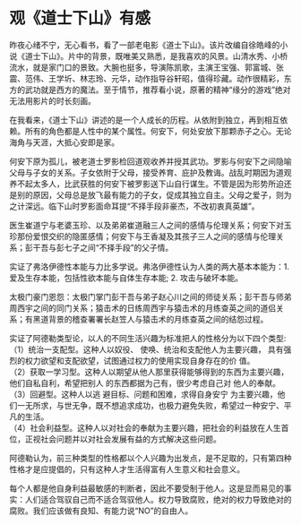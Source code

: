 # 观《道士下山》有感

昨夜心绪不宁，无心看书，看了一部老电影《道士下山》。该片改编自徐皓峰的小说《道士下山》。片中的背景，既唯美又熟悉，是我喜欢的风景。山清水秀、小桥流水，就是家门口的景致。大腕也挺多，导演陈凯歌，主演王宝强、郭富城、张震、范伟、王学圻、林志玲、元华，动作指导谷轩昭，值得珍藏。动作很精彩，东方的武功就是西方的魔法。至于情节，推荐看小说，原著的精神“缘分的游戏”绝对无法用影片的时长刻画。

在我看来，《道士下山》讲述的是一个人成长的历程。从依附到独立，再到相互依赖。所有的角色都是人性中的某个属性。何安下，何处安放下那颗赤子之心。无论海角与天涯，大抵心安即是家。

何安下原为孤儿，被老道士罗影检回道观收养并授其武功。罗影与何安下之间隐喻父母与子女的关系。子女依附于父母，接受养育、庇护及教诲。战乱时期因为道观养不起太多人，比武获胜的何安下被罗影送下山自行谋生。不管是因为形势所迫还是别的原因，父母总是放飞最有能力的子女，促成其独立自主。父母之爱子，则为之计深远。临下山时罗影面命耳提“不择手段非豪杰，不改初衷真英雄”。

医生崔道宁与老婆玉珍、以及弟弟崔道融三人之间的感情与伦理关系；何安下对玉珍那份爱恨交织的隐匿感情；何安下与王香凝及其孩子三人之间的感情与伦理关系；彭干吾与彭七子之间“不择手段”的父子情。

实证了弗洛伊德性本能与力比多学说。弗洛伊德性认为人类的两大基本本能为：1. 爱及生存本能，包括性欲本能与自体生存本能; 2. 攻击与破坏本能。

太极门豪门恩怨：太极门掌门彭干吾与弟子赵心川之间的师徒关系；彭干吾与师弟周西宇之间的同门关系；猿击术的日练周西宇与猿击术的月练查英之间的道侣关系；有黑道背景的稽查署署长赵笠人与猿击术的月练查英之间的结怨过程。

实证了阿德勒类型论，以人的不同生活兴趣为标准把人的性格分为以下四个类型:  
（1）统治一支配型。这种人以奴役、 使唤、统治和支配他人为主要兴趣， 具有强烈的权力欲望和支配欲望，试图通过权力的使用实现自身存在的价 值。  
（2）获取一学习型。这种人以期望从他人那里获得能够得到的东西为主要兴趣，他们自私自利，希望把别人 的东西都据为己有，很少考虑自己对 他人的奉献。  
（3）回避型。这种人以逃 避目标、问题和困难，求得自身安宁 为主要兴趣，他们一无所求，与世无争，既不想追求成功，也极力避免失败，希望过一种安宁、平凡的生活。  
（4）社会利益型。这种人以对社会的奉献为主要兴趣，把社会的利益放在人生首位，正视社会问题并以对社会发展有益的方式解决这些问题。

阿德勒认为，前三种类型的性格都以个人兴趣为出发点，是不足取的，只有第四种性格才是应提倡的，只有这种人才生活得富有人生意义和社会意义。

每个人都是他自身利益最敏感的判断者，因此不要受制于他人。这是显而易见的事实：人们适合驾驭自己而不适合驾驭他人。权力导致腐败，绝对的权力导致绝对的腐败。我们应该做有良知、有能力说“NO”的自由人。
